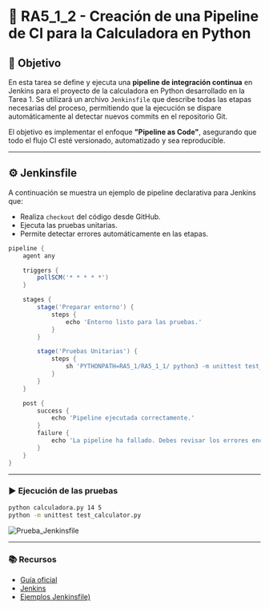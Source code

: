 # 🧩 RA5_1_2 - Creación de una Pipeline de CI para la Calculadora en Python

## 🎯 Objetivo

En esta tarea se define y ejecuta una **pipeline de integración continua** en Jenkins para el proyecto de la calculadora en Python desarrollado en la Tarea 1. Se utilizará un archivo `Jenkinsfile` que describe todas las etapas necesarias del proceso, permitiendo que la ejecución se dispare automáticamente al detectar nuevos commits en el repositorio Git.

El objetivo es implementar el enfoque **"Pipeline as Code"**, asegurando que todo el flujo CI esté versionado, automatizado y sea reproducible.

---

## ⚙️ Jenkinsfile

A continuación se muestra un ejemplo de pipeline declarativa para Jenkins que:

- Realiza `checkout` del código desde GitHub.
- Ejecuta las pruebas unitarias.
- Permite detectar errores automáticamente en las etapas.

```groovy
pipeline {
    agent any

    triggers {
        pollSCM('* * * * *')
    }

    stages {
        stage('Preparar entorno') {
            steps {
                echo 'Entorno listo para las pruebas.'
            }
        }

        stage('Pruebas Unitarias') {
            steps {
                sh 'PYTHONPATH=RA5_1/RA5_1_1/ python3 -m unittest test_calculator.py'
            }
        }
    }

    post {
        success {
            echo 'Pipeline ejecutada correctamente.'
        }
        failure {
            echo 'La pipeline ha fallado. Debes revisar los errores encontrados.'
        }
    }
}
```

---

### ▶️ Ejecución de las pruebas


```bash
python calculadora.py 14 5
python -m unittest test_calculator.py
```
![Prueba_Jenkinsfile](assets/Prueba_Jenkinsfile.png) 

---
 
### 📚 Recursos

- [Guía oficial](https://psegarrac.github.io/Ciberseguridad-PePS/tema5/cd/ci/2022/01/13/jenkins.html#tareas)
- [Jenkins](https://www.jenkins.io)
- [Ejemplos Jenkinsfile)](https://github.com/jenkinsci/pipeline-examples)
